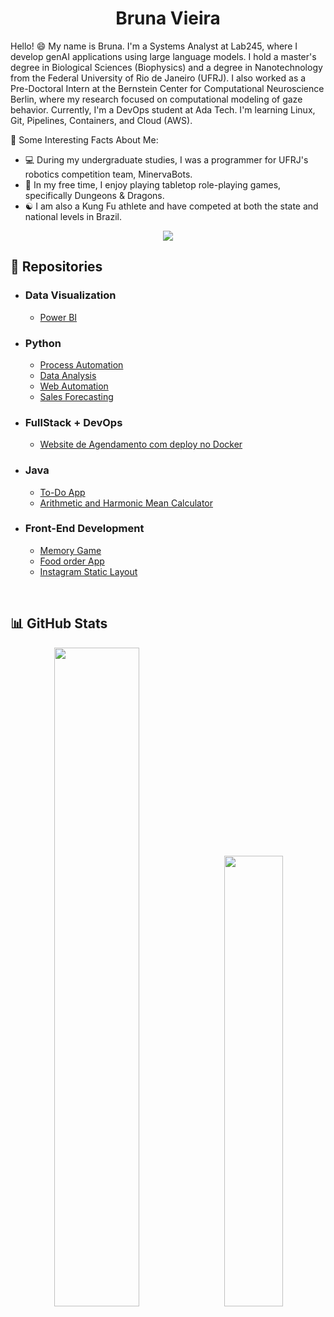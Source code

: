 <h1 align='center'>Bruna Vieira</h1>

<!--
**Brubsy/Brubsy** is a ✨ _special_ ✨ repository because its `README.md` (this file) appears on your GitHub profile.

Here are some ideas to get you started:

- 🔭 I’m currently working on ...
- 🌱 I’m currently learning ...
- 👯 I’m looking to collaborate on ...
- 🤔 I’m looking for help with ...
- 💬 Ask me about ...
- 📫 How to reach me: ...
- 😄 Pronouns: ...
- ⚡ Fun fact: ...


Hello! 😄 Eu me chamo Bruna. Sou mestre em Ciências Biológicas (Biofísica) e formada em Nanotecnologia pela Universidade Federal do Rio de Janeiro (UFRJ). Estou em busca da transição de carreira para a área de tecnologia. -->

Hello! 😄 My name is Bruna. I'm a Systems Analyst at Lab245, where I develop genAI applications using large language models. I hold a master's degree in Biological Sciences (Biophysics) and a degree in Nanotechnology from the Federal University of Rio de Janeiro (UFRJ). I also worked as a Pre-Doctoral Intern at the Bernstein Center for Computational Neuroscience Berlin, where my research focused on computational modeling of gaze behavior. Currently, I'm a DevOps student at Ada Tech. I'm learning Linux, Git, Pipelines, Containers, and Cloud (AWS).

🌟 Some Interesting Facts About Me:
- 💻 During my undergraduate studies, I was a programmer for UFRJ's robotics competition team, MinervaBots.
- 🎲 In my free time, I enjoy playing tabletop role-playing games, specifically Dungeons & Dragons.
- ☯️ I am also a Kung Fu athlete and have competed at both the state and national levels in Brazil.

<p align="center">
<a href="https://www.linkedin.com/in/tvieirabruna/"><img style="height: auto; width: auto;" class="img" src="https://img.shields.io/badge/tvieirabruna-0077B5?style=for-the-badge&logo=linkedin&logoColor=white" /></a>
</p>

<!--
#### 🌟 Curiosidades: 

- :computer: Durante a graduação, fui programadora da equipe de competição de robótica da UFRJ, a MinervaBots.
- :game_die: Jogo RPG, mais especificamente, D&D.
- :yin_yang: Sou atleta de Kung Fu.
<br> -->

## 📁 Repositories

 - ### Data Visualization
    - [Power BI](https://github.com/tvieirabruna/dashboards-powerbi)
 
 - ### Python
    - [Process Automation](https://github.com/tvieirabruna/automacao-de-processos)
    - [Data Analysis](https://github.com/tvieirabruna/analise-de-dados)
    - [Web Automation](https://github.com/tvieirabruna/web-scraping)
    - [Sales Forecasting](https://github.com/tvieirabruna/previsao-de-vendas)
  
 - ### FullStack + DevOps
    - [Website de Agendamento com deploy no Docker](https://github.com/tvieirabruna/website-agendamento-docker)

 - ### Java
    - [To-Do App](https://github.com/tvieirabruna/todo-app)
    - [Arithmetic and Harmonic Mean Calculator](https://github.com/tvieirabruna/CodingTank_Sinqia)
 
 - ### Front-End Development
    - [Memory Game](https://github.com/tvieirabruna/Projeto_04_parrotsCardGame)
    - [Food order App](https://github.com/tvieirabruna/projeto3-driveneats)
    - [Instagram Static Layout](https://github.com/tvieirabruna/projeto2-instagram)

<br>

## 📊 GitHub Stats

<div class='container' flex-direction ='row' align='center';>
<img style="height: auto; width: 52%;" class="img" src="https://github-readme-stats.vercel.app/api?username=tvieirabruna&show_icons=true&theme=tokyonight&border_color=638fda" />
&nbsp;
<img style="height: auto; width: 43%;" class="img" src="https://github-readme-stats.vercel.app/api/top-langs/?username=tvieirabruna&layout=compact&theme=tokyonight&border_color=638fda" /></div>
</div>




